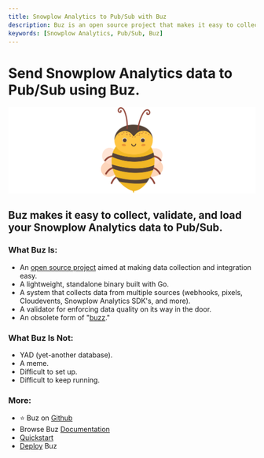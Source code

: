 ```yaml
---
title: Snowplow Analytics to Pub/Sub with Buz
description: Buz is an open source project that makes it easy to collect, validate, and load Snowplow Analytics data to Pub/Sub.
keywords: [Snowplow Analytics, Pub/Sub, Buz]
---
```


# Send Snowplow Analytics data to Pub/Sub using Buz.

![buzz](../../../static/img/buzz.png)


## Buz makes it easy to collect, validate, and load your Snowplow Analytics data to Pub/Sub.


### What Buz Is:

- An [open source project](https://github.com/silverton-io/buz) aimed at making data collection and integration easy.
- A lightweight, standalone binary built with Go.
- A system that collects data from multiple sources (webhooks, pixels, Cloudevents, Snowplow Analytics SDK's, and more).
- A validator for enforcing data quality on its way in the door.
- An obsolete form of "[buzz](https://www.merriam-webster.com/dictionary/buzz)."


### What Buz Is Not:

- YAD (yet-another database).
- A meme.
- Difficult to set up.
- Difficult to keep running.


### More:
- ⭐ Buz on [Github](https://github.com/silverton-io/buz)
- Browse Buz [Documentation](/)
- [Quickstart](/examples/quickstart)
- [Deploy](/category/deploying-buz) Buz

